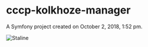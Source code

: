 cccp-kolkhoze-manager
=====================

A Symfony project created on October 2, 2018, 1:52 pm.

![Staline](http://www.larousse.fr/encyclopedie/data/images/1315441-Staline.jpg)
